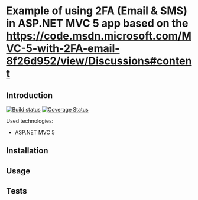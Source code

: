 ﻿# Example of using 2FA (Email & SMS) in ASP.NET MVC 5 app based on the <https://code.msdn.microsoft.com/MVC-5-with-2FA-email-8f26d952/view/Discussions#content>

## Introduction

[![Build status](https://ci.appveyor.com/api/projects/status/f19ro29u3jujv1o9?svg=true)](https://ci.appveyor.com/project/osya/mvc5-2fa) [![Coverage Status](https://coveralls.io/repos/github/osya/MVC5_2FA/badge.svg?branch=master)](https://coveralls.io/github/osya/MVC5_2FA?branch=master)

Used technologies:

- ASP.NET MVC 5

## Installation

## Usage

## Tests
